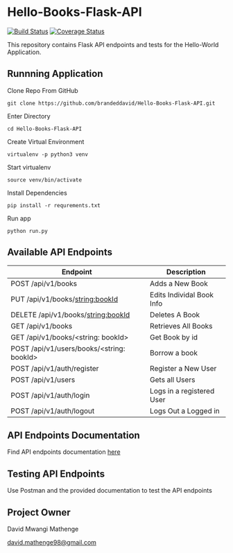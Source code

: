 # Hello-Books-Flask-API
[![Build Status](https://travis-ci.org/brandeddavid/Hello-Books-Flask-API.svg?branch=master)](https://travis-ci.org/brandeddavid/Hello-Books-Flask-API)
[![Coverage Status](https://coveralls.io/repos/github/brandeddavid/Hello-Books-Flask-API/badge.svg?branch=master)](https://coveralls.io/github/brandeddavid/Hello-Books-Flask-API?branch=master)

This repository contains Flask API endpoints and tests for the Hello-World Application.

## Runnning Application
Clone Repo From GitHub
```
git clone https://github.com/brandeddavid/Hello-Books-Flask-API.git
```
Enter Directory
```
cd Hello-Books-Flask-API
```
Create Virtual Environment
```
virtualenv -p python3 venv
```
Start virtualenv
```
source venv/bin/activate
```
Install Dependencies
```
pip install -r requrements.txt
```
Run app
```
python run.py
```

## Available API Endpoints

| Endpoint | Description |
| --- | --- |
| POST /api/v1/books | Adds a New Book
| PUT /api/v1/books/<string:bookId> | Edits Individal Book Info
| DELETE /api/v1/books/<string:bookId> | Deletes A Book
| GET /api/v1/books | Retrieves All Books
| GET /api/v1/books/<string: bookId> | Get Book by id
| POST /api/v1/users/books/<string: bookId> | Borrow a book
| POST /api/v1/auth/register | Register a New User
| POST /api/v1/users | Gets all Users
| POST /api/v1/auth/login | Logs in a registered User
| POST /api/v1/auth/logout | Logs Out a Logged in 

## API Endpoints Documentation

Find API endpoints documentation [here](https://banana-pie-71385.herokuapp.com/)

## Testing API Endpoints

Use Postman and the provided documentation to test the API endpoints


## Project Owner 

David Mwangi Mathenge

[david.mathenge98@gmail.com](mailto:david.mathenge98@gmail.com)
